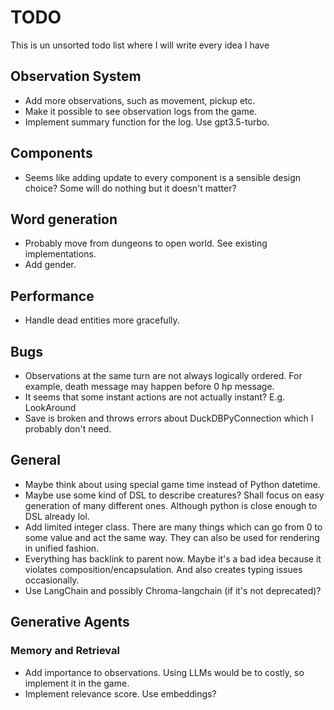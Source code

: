 # TODO

This is un unsorted todo list where I will write every idea I have

## Observation System
* Add more observations, such as movement, pickup etc.
* Make it possible to see observation logs from the game.
* Implement summary function for the log. Use gpt3.5-turbo.

## Components
* Seems like adding update to every component is a sensible design choice? Some will do nothing but it doesn't matter?

## Word generation
* Probably move from dungeons to open world. See existing implementations.
* Add gender.

## Performance
* Handle dead entities more gracefully.

## Bugs
* Observations at the same turn are not always logically ordered. For example, death message may happen before 0 hp message.
* It seems that some instant actions are not actually instant? E.g. LookAround
* Save is broken and throws errors about DuckDBPyConnection which I probably don't need.

## General
* Maybe think about using special game time instead of Python datetime.
* Maybe use some kind of DSL to describe creatures? Shall focus on easy generation of many different ones. Although python is close enough to DSL already lol.
* Add limited integer class. There are many things which can go from 0 to some value and act the same way. They can also be used for rendering in unified fashion.
* Everything has backlink to parent now. Maybe it's a bad idea because it violates composition/encapsulation. And also creates typing issues occasionally.
* Use LangChain and possibly Chroma-langchain (if it's not deprecated)?

## Generative Agents

### Memory and Retrieval
* Add importance to observations. Using LLMs would be to costly, so implement it in the game.
* Implement relevance score. Use embeddings?
